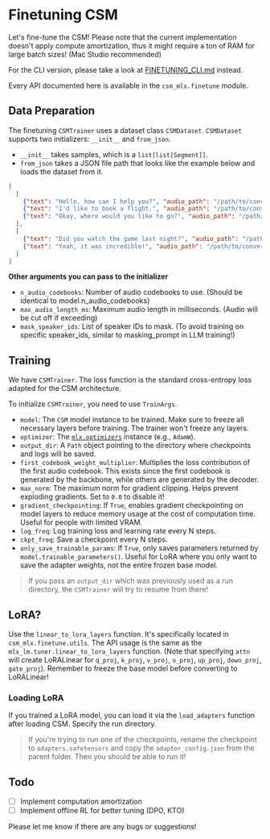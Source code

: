 # Finetuning CSM

Let's fine-tune the CSM! Please note that the current implementation doesn't apply compute amortization, thus it might require a ton of RAM for large batch sizes! (Mac Studio recommended)

For the CLI version, please take a look at [FINETUNING_CLI.md](FINETUNING_CLI.md) instead.

Every API documented here is available in the `csm_mlx.finetune` module.

## Data Preparation

The finetuning `CSMTrainer` uses a dataset class `CSMDataset`. `CSMDataset` supports two initializers: `__init__` and `from_json`.

- `__init__` takes samples, which is a `list[list[Segment]]`.
- `from_json` takes a JSON file path that looks like the example below and loads the dataset from it.

```json
[
  [
    {"text": "Hello, how can I help you?", "audio_path": "/path/to/conversation1/turn1.wav", "speaker": 0},
    {"text": "I'd like to book a flight.", "audio_path": "/path/to/conversation1/turn2.wav", "speaker": 1},
    {"text": "Okay, where would you like to go?", "audio_path": "/path/to/conversation1/turn3.wav", "speaker": 0}
  ],
  [
    {"text": "Did you watch the game last night?", "audio_path": "/path/to/conversation2/turn1.wav", "speaker": 2},
    {"text": "Yeah, it was incredible!", "audio_path": "/path/to/conversation2/turn2.wav", "speaker": 3}
  ]
]
```

**Other arguments you can pass to the initializer**

- `n_audio_codebooks`: Number of audio codebooks to use. (Should be identical to model.n_audio_codebooks)
- `max_audio_length_ms`: Maximum audio length in milliseconds. (Audio will be cut off if exceeding)
- `mask_speaker_ids`: List of speaker IDs to mask. (To avoid training on specific speaker_ids, similar to masking_prompt in LLM training!)

## Training

We have `CSMTrainer`. The loss function is the standard cross-entropy loss adapted for the CSM architecture.

To initialize `CSMTrainer`, you need to use `TrainArgs`.

- `model`: The `CSM` model instance to be trained. Make sure to freeze all necessary layers before training. The trainer won't freeze any layers.
- `optimizer`: The [`mlx.optimizers`](https://ml-explore.github.io/mlx/build/html/python/optimizers.html) instance (e.g., `AdamW`).
- `output_dir`: A `Path` object pointing to the directory where checkpoints and logs will be saved.
- `first_codebook_weight_multiplier`: Multiplies the loss contribution of the first audio codebook. This exists since the first codebook is generated by the backbone, while others are generated by the decoder.
- `max_norm`: The maximum norm for gradient clipping. Helps prevent exploding gradients. Set to `0.0` to disable it!
- `gradient_checkpointing`: If `True`, enables gradient checkpointing on model layers to reduce memory usage at the cost of computation time. Useful for people with limited VRAM.
- `log_freq`: Log training loss and learning rate every N steps.
- `ckpt_freq`: Save a checkpoint every N steps.
- `only_save_trainable_params`: If `True`, only saves parameters returned by `model.trainable_parameters()`. Useful for LoRA where you only want to save the adapter weights, not the entire frozen base model.

> If you pass an `output_dir` which was previously used as a run directory, the `CSMTrainer` will try to resume from there!

## LoRA?

Use the `linear_to_lora_layers` function. It's specifically located in `csm_mlx.finetune.utils`. The API usage is the same as the `mlx_lm.tuner.linear_to_lora_layers` function. (Note that specifying `attn` will create LoRALinear for `q_proj`, `k_proj`, `v_proj`, `o_proj`, `up_proj`, `down_proj`, `gate_proj`). Remember to freeze the base model before converting to LoRALinear!

### Loading LoRA

If you trained a LoRA model, you can load it via the `load_adapters` function after loading CSM. Specify the run directory.

> If you're trying to run one of the checkpoints, rename the checkpoint to `adapters.safetensors` and copy the `adapter_config.json` from the parent folder. Then you should be able to run it!

## Todo

- [ ] Implement computation amortization
- [ ] Implement offline RL for better tuning (DPO, KTO)

Please let me know if there are any bugs or suggestions!
